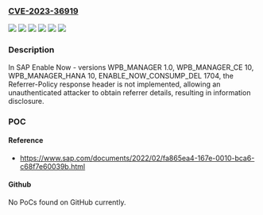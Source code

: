 ### [CVE-2023-36919](https://cve.mitre.org/cgi-bin/cvename.cgi?name=CVE-2023-36919)
![](https://img.shields.io/static/v1?label=Product&message=SAP%20Enable%20Now&color=blue)
![](https://img.shields.io/static/v1?label=Version&message=ENABLE_NOW_CONSUMP_DEL%201704%20&color=brightgreen)
![](https://img.shields.io/static/v1?label=Version&message=WPB_MANAGER%201.0%20&color=brightgreen)
![](https://img.shields.io/static/v1?label=Version&message=WPB_MANAGER_CE%2010%20&color=brightgreen)
![](https://img.shields.io/static/v1?label=Version&message=WPB_MANAGER_HANA%2010%20&color=brightgreen)
![](https://img.shields.io/static/v1?label=Vulnerability&message=CWE-213%3A%20Exposure%20of%20Sensitive%20Information%20Due%20to%20Incompatible%20Policies&color=brightgreen)

### Description

In SAP Enable Now - versions WPB_MANAGER 1.0, WPB_MANAGER_CE 10, WPB_MANAGER_HANA 10, ENABLE_NOW_CONSUMP_DEL 1704, the Referrer-Policy response header is not implemented, allowing an unauthenticated attacker to obtain referrer details, resulting in information disclosure.

### POC

#### Reference
- https://www.sap.com/documents/2022/02/fa865ea4-167e-0010-bca6-c68f7e60039b.html

#### Github
No PoCs found on GitHub currently.

